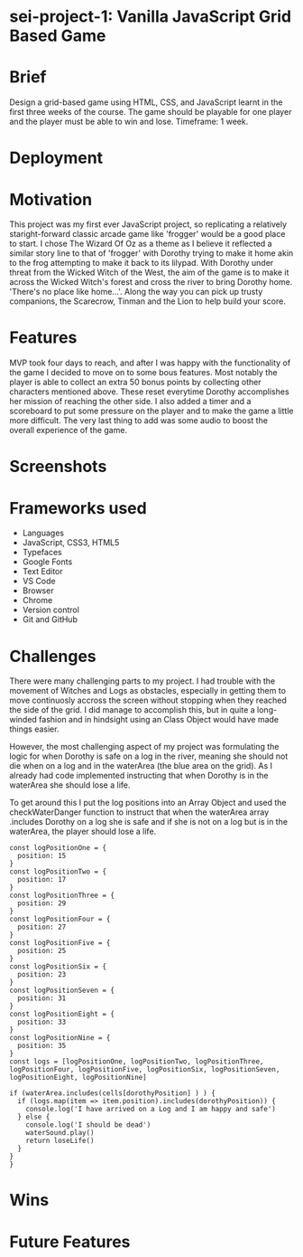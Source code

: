 # sei-project-1: Vanilla JavaScript Grid Based Game

# Brief

Design a grid-based game using HTML, CSS, and JavaScript learnt in the first three weeks of the course. The game should be playable for one player and the player must be able to win and lose. Timeframe: 1 week. 

# Deployment

# Motivation

This project was my first ever JavaScript project, so replicating a relatively staright-forward classic arcade game like 'frogger' would be a good place to start. I chose The Wizard Of Oz as a theme as I believe it reflected a similar story line to that of 'frogger' with Dorothy trying to make it home akin to the frog attempting to make it back to its lilypad. With Dorothy under threat from the Wicked Witch of the West, the aim of the game is to make it across the Wicked Witch's forest and cross the river to bring Dorothy home. 'There's no place like home...'. Along the way you can pick up trusty companions, the Scarecrow, Tinman and the Lion to help build your score. 

# Features

MVP took four days to reach, and after I was happy with the functionality of the game I decided to move on to some bous features. Most notably the player is able to collect an extra 50 bonus points by collecting other characters mentioned above. These reset everytime Dorothy accomplishes her mission of reaching the other side. I also added a timer and a scoreboard to put some pressure on the player and to make the game a little more difficult. The very last thing to add was some audio to boost  the overall experience of the game.

# Screenshots


# Frameworks used

- Languages
- JavaScript, CSS3, HTML5
- Typefaces
- Google Fonts
- Text Editor
- VS Code
- Browser
- Chrome
- Version control
- Git and GitHub

# Challenges

There were many challenging parts to my project. I had trouble with the movement of Witches and Logs as obstacles, especially in getting them to move continuosly accross the screen without stopping when they reached the side of the grid. I did manage to accomplish this, but in quite a long-winded fashion and in hindsight using an Class Object would have made things easier. 

However, the most challenging aspect of my project was formulating the logic for when Dorothy is safe on a log in the river, meaning she should not die when on a log and in the waterArea (the blue area on the grid). As I already had code implemented instructing that when Dorothy is in the waterArea she should lose a life. 

To get around this I put the log positions into an Array Object and used the checkWaterDanger function to instruct that when the waterArea array .includes Dorothy on a log she is safe and if she is not on a log but is in the waterArea, the player should lose a life.

```const logClass = 'log'
const logPositionOne = {
  position: 15
}
const logPositionTwo = {
  position: 17
}
const logPositionThree = {
  position: 29
}
const logPositionFour = {
  position: 27
}
const logPositionFive = {
  position: 25
}
const logPositionSix = {
  position: 23
}
const logPositionSeven = {
  position: 31
}
const logPositionEight = {
  position: 33
}
const logPositionNine = {
  position: 35
}
const logs = [logPositionOne, logPositionTwo, logPositionThree, logPositionFour, logPositionFive, logPositionSix, logPositionSeven, logPositionEight, logPositionNine]
```
```  function checkWaterDanger() {
if (waterArea.includes(cells[dorothyPosition] ) ) {
  if (logs.map(item => item.position).includes(dorothyPosition)) {
    console.log('I have arrived on a Log and I am happy and safe')
  } else {
    console.log('I should be dead')
    waterSound.play()
    return loseLife()
  }
}
}
```

# Wins



# Future Features




